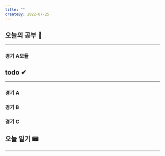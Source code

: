 ```yaml
---
title: ""
createBy: 2022-07-25
---
```

## 오늘의 공부 🎉
---
### 경기 A모듈

## todo ✔
---
### 경기 A
### 경기 B
### 경기 C

## 오늘 일기 📟
---
### 